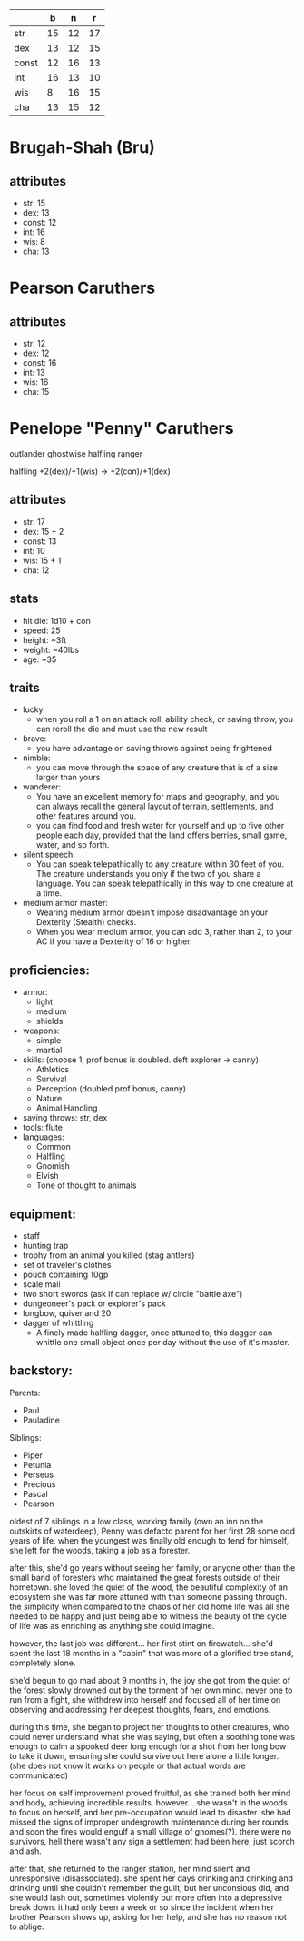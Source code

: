 | | b | n | r |
| - | - | - | - |
| str | 15 | 12 | 17 |
| dex | 13 | 12 | 15 |
| const | 12 | 16 | 13 |
| int | 16 | 13 | 10 |
| wis | 8 | 16 | 15 |
| cha | 13 | 15 | 12 |

# Brugah-Shah (Bru)
## attributes
- str: 15
- dex: 13
- const: 12
- int: 16
- wis: 8
- cha: 13

# Pearson Caruthers
## attributes
- str: 12
- dex: 12
- const: 16
- int: 13
- wis: 16
- cha: 15

# Penelope "Penny" Caruthers
outlander ghostwise halfling ranger

halfling +2(dex)/+1(wis) -> +2(con)/+1(dex)

## attributes
- str: 17
- dex: 15 + 2
- const: 13 
- int: 10
- wis: 15 + 1
- cha: 12

## stats
- hit die: 1d10 + con
- speed: 25
- height: ~3ft
- weight: ~40lbs
- age: ~35

## traits
- lucky: 
    - when you roll a 1 on an attack roll, ability check, or saving throw, you can reroll the die and must use the new result
- brave: 
    - you have advantage on saving throws against being frightened
- nimble: 
    - you can move through the space of any creature that is of a size larger than yours
- wanderer: 
    - You have an excellent memory for maps and geography, and you can always recall the general layout of terrain, settlements, and other features around you. 
    - you can find food and fresh water for yourself and up to five other people each day, provided that the land offers berries, small game, water, and so forth.
- silent speech:
    - You can speak telepathically to any creature within 30 feet of you. The creature understands you only if the two of you share a language. You can speak telepathically in this way to one creature at a time.
- medium armor master:
    - Wearing medium armor doesn't impose disadvantage on your Dexterity (Stealth) checks.
    - When you wear medium armor, you can add 3, rather than 2, to your AC if you have a Dexterity of 16 or higher.

## proficiencies:
- armor: 
    - light
    - medium
    - shields
- weapons: 
    - simple
    - martial
- skills: (choose 1, prof bonus is doubled. deft explorer -> canny)
    - Athletics
    - Survival
    - Perception (doubled prof bonus, canny)
    - Nature
    - Animal Handling
- saving throws: str, dex
- tools: flute
- languages: 
    - Common
    - Halfling
    - Gnomish <??>
    - Elvish
    - Tone of thought to animals

## equipment:
- staff
- hunting trap
- trophy from an animal you killed (stag antlers)
- set of traveler's clothes
- pouch containing 10gp
- scale mail
- two short swords (ask if can replace w/ circle "battle axe")
- dungeoneer's pack or explorer's pack
- longbow, quiver and 20 
- dagger of whittling
    - A finely made halfling dagger, once attuned to, this dagger can whittle one small object once per day without the use of it's master.

## backstory:
Parents:
- Paul
- Pauladine

Siblings:
- Piper
- Petunia
- Perseus
- Precious
- Pascal
- Pearson

oldest of 7 siblings in a low class, working family (own an inn on the outskirts of waterdeep), Penny was defacto parent for her first 28 some odd years of life. when the youngest was finally old enough to fend for himself, she left for the woods, taking a job as a forester.

after this, she'd go years without seeing her family, or anyone other than the small band of foresters who maintained the great forests outside of their hometown. she loved the quiet of the wood, the beautiful complexity of an ecosystem she was far more attuned with than someone passing through. the simplicity when compared to the chaos of her old home life was all she needed to be happy and just being able to witness the beauty of the cycle of life was as enriching as anything she could imagine.

however, the last job was different... her first stint on firewatch... she'd spent the last 18 months in a "cabin" that was more of a glorified tree stand, completely alone.

she'd begun to go mad about 9 months in, the joy she got from the quiet of the forest slowly drowned out by the torment of her own mind. never one to run from a fight, she withdrew into herself and focused all of her time on observing and addressing her deepest thoughts, fears, and emotions.

during this time, she began to project her thoughts to other creatures, who could never understand what she was saying, but often a soothing tone was enough to calm a spooked deer long enough for a shot from her long bow to take it down, ensuring she could survive out here alone a little longer. (she does not know it works on people or that actual words are communicated)

her focus on self improvement proved fruitful, as she trained both her mind and body, achieving incredible results. however... she wasn't in the woods to focus on herself, and her pre-occupation would lead to disaster. she had missed the signs of improper undergrowth maintenance during her rounds and soon the fires would engulf a small village of gnomes(?). there were no survivors, hell there wasn't any sign a settlement had been here, just scorch and ash.

after that, she returned to the ranger station, her mind silent and unresponsive (disassociated). she spent her days drinking and drinking and drinking until she couldn't remember the guilt, but her unconsious did, and she would lash out, sometimes violently but more often into a depressive break down. it had only been a week or so since the incident when her brother Pearson shows up, asking for her help, and she has no reason not to ablige.
